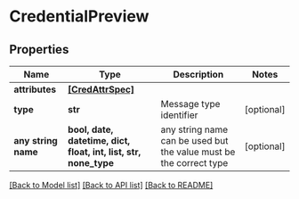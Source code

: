 # CredentialPreview


## Properties
Name | Type | Description | Notes
------------ | ------------- | ------------- | -------------
**attributes** | [**[CredAttrSpec]**](CredAttrSpec.md) |  | 
**type** | **str** | Message type identifier | [optional] 
**any string name** | **bool, date, datetime, dict, float, int, list, str, none_type** | any string name can be used but the value must be the correct type | [optional]

[[Back to Model list]](../README.md#documentation-for-models) [[Back to API list]](../README.md#documentation-for-api-endpoints) [[Back to README]](../README.md)


